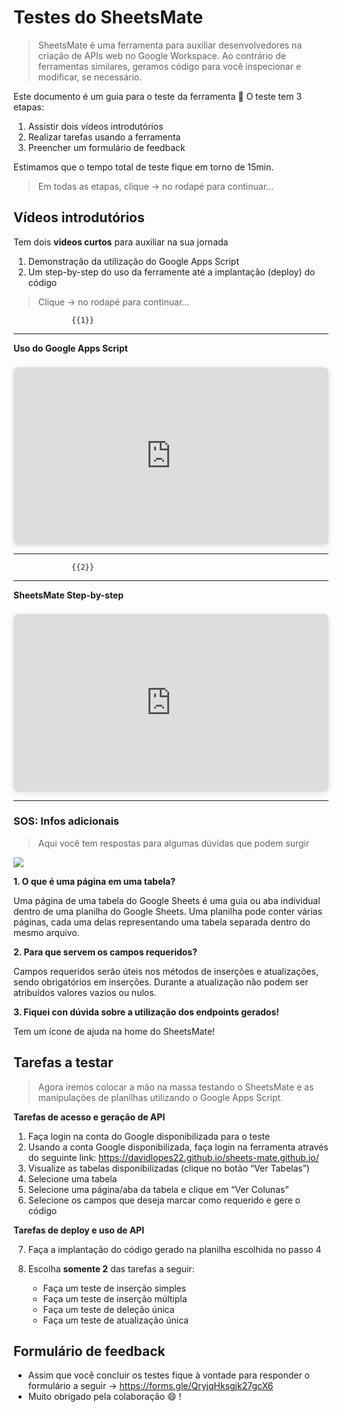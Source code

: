 <!--
author:   M. David Lopes

email:    mdlopes@inf.ufsm.br

version:  0.0.1

language: PT-BR

narrator: Brazilian Portuguese Female

comment:  Material de apoio para eøntendimento da ferramenta SheetsMate e testes

translation: English  translations/English.md

-->



# Testes do SheetsMate

> SheetsMate é uma ferramenta para auxiliar desenvolvedores na criação de APIs web no Google Workspace. Ao contrário de ferramentas similares, geramos código para você inspecionar e modificar, se necessário.

Este documento é um guia para o teste da ferramenta 🤯 
O teste tem 3 etapas:

  1. Assistir dois vídeos introdutórios
  2. Realizar tarefas usando a ferramenta
  3. Preencher um formulário de feedback

Estimamos que o tempo total de teste fique em torno de 15min.

> Em todas as etapas, clique -> no rodapé para continuar...


## Vídeos introdutórios


Tem dois **videos curtos** para auxiliar na sua jornada

1. Demonstração da utilização do Google Apps Script
2. Um step-by-step do uso da ferramente até a implantação (deploy) do código

> Clique -> no rodapé para continuar...

                 {{1}}
************************************************
**Uso do Google Apps Script**

<div style="position: relative; width: 100%; height: 0; padding-top: 56.2500%;
 padding-bottom: 0; box-shadow: 0 2px 8px 0 rgba(63,69,81,0.16); margin-top: 1.6em; margin-bottom: 0.9em; overflow: hidden;
 border-radius: 8px; will-change: transform;">
  <iframe loading="lazy" style="position: absolute; width: 100%; height: 100%; top: 0; left: 0; border: none; padding: 0;margin: 0;"
    src="https://www.canva.com/design/DAFmMcAMLOI/watch?embed" allowfullscreen="allowfullscreen" allow="fullscreen">
  </iframe>
</div>


************************************************



                 {{2}}
************************************************
**SheetsMate Step-by-step**

<div style="position: relative; width: 100%; height: 0; padding-top: 56.2500%;
 padding-bottom: 0; box-shadow: 0 2px 8px 0 rgba(63,69,81,0.16); margin-top: 1.6em; margin-bottom: 0.9em; overflow: hidden;
 border-radius: 8px; will-change: transform;">
  <iframe loading="lazy" style="position: absolute; width: 100%; height: 100%; top: 0; left: 0; border: none; padding: 0;margin: 0;"
    src="https://www.canva.com/design/DAFmM-5NwVA/watch?embed" allowfullscreen="allowfullscreen" allow="fullscreen">
  </iframe>
</div>


************************************************








### SOS: Infos adicionais

> Aqui você tem respostas para algumas dúvidas que podem surgir


![](https://images.unsplash.com/photo-1649565022637-feda16a124d2?ixlib=rb-4.0.3&ixid=M3wxMjA3fDB8MHxwaG90by1wYWdlfHx8fGVufDB8fHx8fA%3D%3D&auto=format&fit=crop&w=250&q=80)




**1. O que é uma página em uma tabela?**

Uma página de uma tabela do Google Sheets é uma guia ou aba individual dentro de uma planilha do Google Sheets. Uma planilha pode conter várias páginas, cada uma delas representando uma tabela separada dentro do mesmo arquivo.

**2. Para que servem os campos requeridos?**

Campos requeridos serão úteis nos métodos de inserções e atualizações, sendo obrigatórios em inserções. Durante a atualização não podem ser atribuídos valores vazios ou nulos.

**3. Fiquei con dúvida sobre a utilização dos endpoints gerados!**

Tem um ícone de ajuda na home do SheetsMate!


## Tarefas a testar

> Agora iremos colocar a mão na massa testando o SheetsMate e as manipulações de planilhas utilizando o Google Apps Script.

**Tarefas de acesso e geração de API**


01. Faça login na conta do Google disponibilizada para o teste
02. Usando a conta Google disponibilizada, faça login na ferramenta através do seguinte link: https://davidlopes22.github.io/sheets-mate.github.io/
03. Visualize as tabelas disponibilizadas (clique no botão “Ver Tabelas”)
04. Selecione uma tabela
05. Selecione uma página/aba da tabela e clique em “Ver Colunas”
06. Selecione os campos que deseja marcar como requerido e gere o código

**Tarefas de deploy e uso de API**

07. Faça a implantação do código gerado na planilha escolhida no passo 4

08. Escolha **somente 2** das tarefas a seguir:

    - Faça um teste de inserção simples
    - Faça um teste de inserção múltipla
    - Faça um teste de deleção única
    - Faça um teste de atualização única


## Formulário de feedback

* Assim que você concluir os testes fique à vontade para responder o formulário a seguir -> https://forms.gle/QryjqHksgjk27gcX6
* Muito obrigado pela colaboração 😄 !
